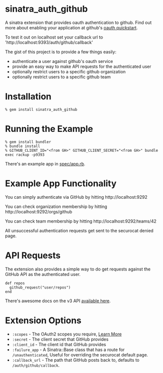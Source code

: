 sinatra_auth_github
===================

A sinatra extension that provides oauth authentication to github.  Find out more about enabling your application at github's [oauth quickstart](http://gist.github.com/419219).

To test it out on localhost set your callback url to 'http://localhost:9393/auth/github/callback'

The gist of this project is to provide a few things easily:

* authenticate a user against github's oauth service
* provide an easy way to make API requests for the authenticated user
* optionally restrict users to a specific github organization
* optionally restrict users to a specific github team

Installation
============

    % gem install sinatra_auth_github

Running the Example
===================
    % gem install bundler
    % bundle install
    % GITHUB_CLIENT_ID="<from GH>" GITHUB_CLIENT_SECRET="<from GH>" bundle exec rackup -p9393

There's an example app in [spec/app.rb](/atmos/sinatra_auth_github/blob/master/spec/app.rb).

Example App Functionality
=========================

You can simply authenticate via GitHub by hitting http://localhost:9292

You can check organization membership by hitting http://localhost:9292/orgs/github

You can check team membership by hitting http://localhost:9292/teams/42

All unsuccessful authentication requests get sent to the securocat denied page.

API Requests
============

The extension also provides a simple way to do get requests against the
GitHub API as the authenticated user.

    def repos
      github_request("user/repos")
    end

There's awesome docs on the v3 API [available here](http://developer.github.com/v3/).

Extension Options
=================

* `:scopes`       - The OAuth2 scopes you require, [Learn More](http://gist.github.com/419219)
* `:secret`       - The client secret that GitHub provides
* `:client_id`    - The client id that GitHub provides
* `:failure_app`  - A Sinatra::Base class that has a route for `/unauthenticated`, Useful for overriding the securocat default page.
* `:callback_url` - The path that GitHub posts back to, defaults to `/auth/github/callback`.
